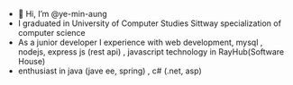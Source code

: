 - 👋 Hi, I’m @ye-min-aung
- I graduated in University of Computer Studies Sittway specialization of computer science
- As a junior developer I experience with web development,  mysql , nodejs, express js (rest api) , javascript technology in RayHub(Software House)
- enthusiast in java (jave ee, spring) , c# (.net, asp) 

<!---
ye-min-aung/ye-min-aung is a ✨ special ✨ repository because its `README.md` (this file) appears on your GitHub profile.
You can click the Preview link to take a look at your changes.
--->
